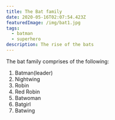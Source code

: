 ```yaml
---
title: The Bat family
date: 2020-05-16T02:07:54.423Z
featuredImage: /img/bat1.jpg
tags:
  - batman
  - superhero
description: The rise of the bats
---
```

The bat family comprises of the following:

1. Batman(leader)
2. Nightwing
3. Robin
4. Red Robin
5. Batwoman
6. Batgirl
7. Batwing